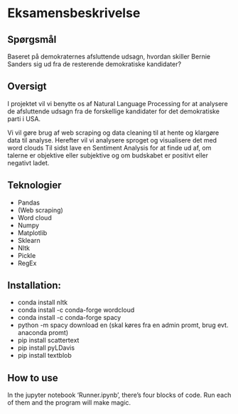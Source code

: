 # Eksamensbeskrivelse
## Spørgsmål
Baseret på demokraternes afsluttende udsagn, hvordan skiller Bernie Sanders sig ud fra de resterende demokratiske kandidater?
## Oversigt
I projektet vil vi benytte os af Natural Language Processing for at analysere de afsluttende udsagn fra de forskellige kandidater for det demokratiske parti i USA.

Vi vil gøre brug af web scraping og data cleaning til at hente og klargøre data til analyse.
Herefter vil vi analysere sproget og visualisere det med word clouds 
Til sidst lave en Sentiment Analysis for at finde ud af, om talerne er objektive eller subjektive og om budskabet er positivt eller negativt ladet.

## Teknologier
- Pandas
- (Web scraping)
- Word cloud
- Numpy
- Matplotlib
- Sklearn
- Nltk
- Pickle
- RegEx


## Installation:
- conda install nltk
- conda install -c conda-forge wordcloud
- conda install -c conda-forge spacy
- python -m spacy download en (skal køres fra en admin promt, brug evt. anaconda promt)
- pip install scattertext
- pip install pyLDavis
- pip install textblob

## How to use
In the jupyter notebook ‘Runner.ipynb’, there’s four blocks of code. 
Run each of them and the program will make magic.